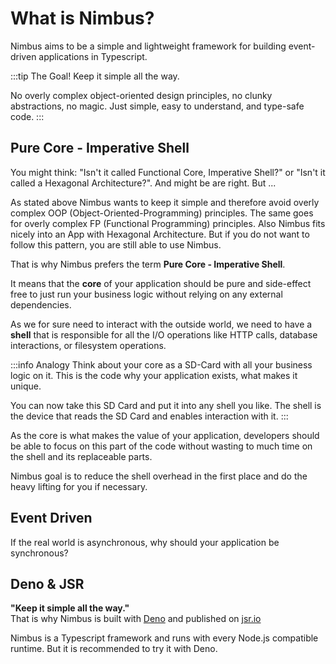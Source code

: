 # What is Nimbus?

Nimbus aims to be a simple and lightweight framework for building event-driven applications in Typescript.

:::tip The Goal!
Keep it simple all the way.

No overly complex object-oriented design principles, no clunky abstractions, no magic. Just simple, easy to understand, and type-safe code.
:::

## Pure Core - Imperative Shell

You might think: "Isn't it called Functional Core, Imperative Shell?" or "Isn't it called a Hexagonal Architecture?".
And might be are right. But ...

As stated above Nimbus wants to keep it simple and therefore avoid overly complex OOP (Object-Oriented-Programming) principles. The same goes for overly complex FP (Functional Programming) principles. Also Nimbus fits nicely into an App with Hexagonal Architecture. But if you do not want to follow this pattern, you are still able to use Nimbus.

That is why Nimbus prefers the term **Pure Core - Imperative Shell**.

It means that the **core** of your application should be pure and side-effect free to just run your business logic without relying on any external dependencies.

As we for sure need to interact with the outside world, we need to have a **shell** that is responsible for all the I/O operations like HTTP calls, database interactions, or filesystem operations.

:::info Analogy
Think about your core as a SD-Card with all your business logic on it. This is the code why your application exists, what makes it unique.

You can now take this SD Card and put it into any shell you like. The shell is the device that reads the SD Card and enables interaction with it.
:::

As the core is what makes the value of your application, developers should be able to focus on this part of the code without wasting to much time on the shell and its replaceable parts.

Nimbus goal is to reduce the shell overhead in the first place and do the heavy lifting for you if necessary.

## Event Driven

If the real world is asynchronous, why should your application be synchronous?

## Deno & JSR

**"Keep it simple all the way."**  
That is why Nimbus is built with [Deno](https://deno.com) and published on [jsr.io](https://jsr.io/packages?search=@nimbus)

Nimbus is a Typescript framework and runs with every Node.js compatible runtime. But it is recommended to try it with Deno.
